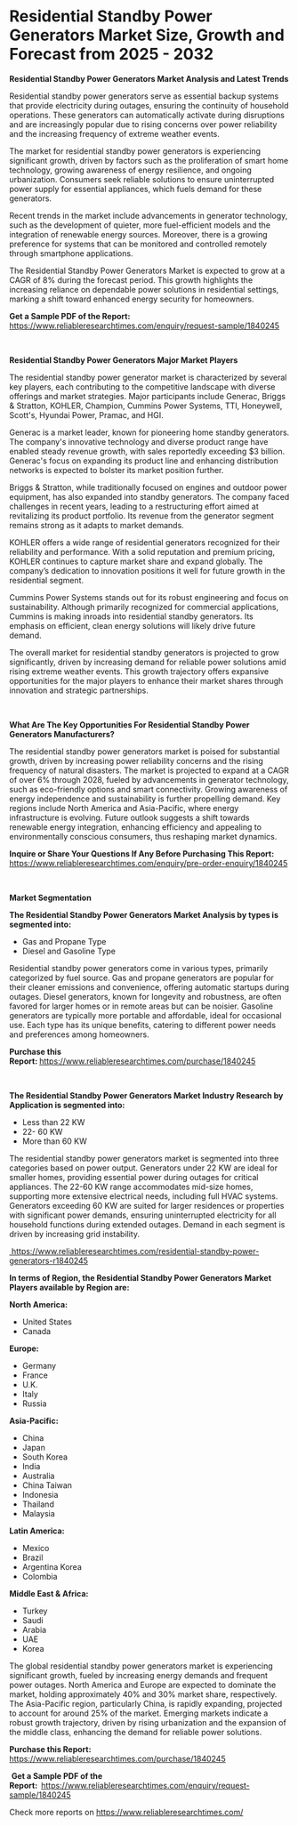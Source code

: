 <p><h1>Residential Standby Power Generators Market Size, Growth and Forecast from 2025 - 2032</h1></p><p><strong>Residential Standby Power Generators Market Analysis and Latest Trends</strong></p>
<p><p>Residential standby power generators serve as essential backup systems that provide electricity during outages, ensuring the continuity of household operations. These generators can automatically activate during disruptions and are increasingly popular due to rising concerns over power reliability and the increasing frequency of extreme weather events. </p><p>The market for residential standby power generators is experiencing significant growth, driven by factors such as the proliferation of smart home technology, growing awareness of energy resilience, and ongoing urbanization. Consumers seek reliable solutions to ensure uninterrupted power supply for essential appliances, which fuels demand for these generators.</p><p>Recent trends in the market include advancements in generator technology, such as the development of quieter, more fuel-efficient models and the integration of renewable energy sources. Moreover, there is a growing preference for systems that can be monitored and controlled remotely through smartphone applications. </p><p>The Residential Standby Power Generators Market is expected to grow at a CAGR of 8% during the forecast period. This growth highlights the increasing reliance on dependable power solutions in residential settings, marking a shift toward enhanced energy security for homeowners.</p></p>
<p><strong>Get a Sample PDF of the Report:&nbsp;</strong> <a href="https://www.reliableresearchtimes.com/enquiry/request-sample/1840245?utm_campaign=2006&utm_medium=2&utm_source=Github&utm_content=ia&utm_term=28022025&utm_id=residential-standby-power-generators">https://www.reliableresearchtimes.com/enquiry/request-sample/1840245</a></p>
<p>&nbsp;</p>
<p><strong>Residential Standby Power Generators Major Market Players</strong></p>
<p><p>The residential standby power generator market is characterized by several key players, each contributing to the competitive landscape with diverse offerings and market strategies. Major participants include Generac, Briggs & Stratton, KOHLER, Champion, Cummins Power Systems, TTI, Honeywell, Scott's, Hyundai Power, Pramac, and HGI.</p><p>Generac is a market leader, known for pioneering home standby generators. The company's innovative technology and diverse product range have enabled steady revenue growth, with sales reportedly exceeding $3 billion. Generac's focus on expanding its product line and enhancing distribution networks is expected to bolster its market position further.</p><p>Briggs & Stratton, while traditionally focused on engines and outdoor power equipment, has also expanded into standby generators. The company faced challenges in recent years, leading to a restructuring effort aimed at revitalizing its product portfolio. Its revenue from the generator segment remains strong as it adapts to market demands.</p><p>KOHLER offers a wide range of residential generators recognized for their reliability and performance. With a solid reputation and premium pricing, KOHLER continues to capture market share and expand globally. The company’s dedication to innovation positions it well for future growth in the residential segment.</p><p>Cummins Power Systems stands out for its robust engineering and focus on sustainability. Although primarily recognized for commercial applications, Cummins is making inroads into residential standby generators. Its emphasis on efficient, clean energy solutions will likely drive future demand.</p><p>The overall market for residential standby generators is projected to grow significantly, driven by increasing demand for reliable power solutions amid rising extreme weather events. This growth trajectory offers expansive opportunities for the major players to enhance their market shares through innovation and strategic partnerships.</p></p>
<p>&nbsp;</p>
<p><strong>What Are The Key Opportunities For Residential Standby Power Generators Manufacturers?</strong></p>
<p><p>The residential standby power generators market is poised for substantial growth, driven by increasing power reliability concerns and the rising frequency of natural disasters. The market is projected to expand at a CAGR of over 6% through 2028, fueled by advancements in generator technology, such as eco-friendly options and smart connectivity. Growing awareness of energy independence and sustainability is further propelling demand. Key regions include North America and Asia-Pacific, where energy infrastructure is evolving. Future outlook suggests a shift towards renewable energy integration, enhancing efficiency and appealing to environmentally conscious consumers, thus reshaping market dynamics.</p></p>
<p><strong>Inquire or Share Your Questions If Any Before Purchasing This Report:</strong> <a href="https://www.reliableresearchtimes.com/enquiry/pre-order-enquiry/1840245?utm_campaign=2006&utm_medium=2&utm_source=Github&utm_content=ia&utm_term=28022025&utm_id=residential-standby-power-generators">https://www.reliableresearchtimes.com/enquiry/pre-order-enquiry/1840245</a></p>
<p>&nbsp;</p>
<p><strong>Market Segmentation</strong></p>
<p><strong>The Residential Standby Power Generators Market Analysis by types is segmented into:</strong></p>
<p><ul><li>Gas and Propane Type</li><li>Diesel and Gasoline Type</li></ul></p>
<p><p>Residential standby power generators come in various types, primarily categorized by fuel source. Gas and propane generators are popular for their cleaner emissions and convenience, offering automatic startups during outages. Diesel generators, known for longevity and robustness, are often favored for larger homes or in remote areas but can be noisier. Gasoline generators are typically more portable and affordable, ideal for occasional use. Each type has its unique benefits, catering to different power needs and preferences among homeowners.</p></p>
<p><strong>Purchase this Report:&nbsp;</strong><a href="https://www.reliableresearchtimes.com/purchase/1840245?utm_campaign=2006&utm_medium=2&utm_source=Github&utm_content=ia&utm_term=28022025&utm_id=residential-standby-power-generators">https://www.reliableresearchtimes.com/purchase/1840245</a></p>
<p>&nbsp;</p>
<p><strong>The Residential Standby Power Generators Market Industry Research by Application is segmented into:</strong></p>
<p><ul><li>Less than 22 KW</li><li>22- 60 KW</li><li>More than 60 KW</li></ul></p>
<p><p>The residential standby power generators market is segmented into three categories based on power output. Generators under 22 KW are ideal for smaller homes, providing essential power during outages for critical appliances. The 22-60 KW range accommodates mid-size homes, supporting more extensive electrical needs, including full HVAC systems. Generators exceeding 60 KW are suited for larger residences or properties with significant power demands, ensuring uninterrupted electricity for all household functions during extended outages. Demand in each segment is driven by increasing grid instability.</p></p>
<p><a href="https://www.reliableresearchtimes.com/residential-standby-power-generators-r1840245?utm_campaign=2006&utm_medium=2&utm_source=Github&utm_content=ia&utm_term=28022025&utm_id=residential-standby-power-generators">&nbsp;https://www.reliableresearchtimes.com/residential-standby-power-generators-r1840245</a></p>
<p><strong>In terms of Region, the Residential Standby Power Generators Market Players available by Region are:</strong></p>
<p>
    <p> <strong> North America: </strong>
        <ul>
            <li>United States</li>
            <li>Canada</li>
        </ul>
        </p> 
    <p> <strong> Europe: </strong>
        <ul>
            <li>Germany</li>
            <li>France</li>
            <li>U.K.</li>
            <li>Italy</li>
            <li>Russia</li>
        </ul>
        </p> 
    <p> <strong> Asia-Pacific: </strong>
        <ul>
            <li>China</li>
            <li>Japan</li>
            <li>South Korea</li>
            <li>India</li>
            <li>Australia</li>
            <li>China Taiwan</li>
            <li>Indonesia</li>
            <li>Thailand</li>
            <li>Malaysia</li>
        </ul>
        </p> 
    <p> <strong> Latin America: </strong>
        <ul>
            <li>Mexico</li>
            <li>Brazil</li>
            <li>Argentina Korea</li>
            <li>Colombia</li>
        </ul>
        </p> 
    <p> <strong> Middle East & Africa: </strong>
        <ul>
            <li>Turkey</li>
            <li>Saudi</li>
            <li>Arabia</li>
            <li>UAE</li>
            <li>Korea</li>
        </ul>
    </p>
    </p>
<p><p>The global residential standby power generators market is experiencing significant growth, fueled by increasing energy demands and frequent power outages. North America and Europe are expected to dominate the market, holding approximately 40% and 30% market share, respectively. The Asia-Pacific region, particularly China, is rapidly expanding, projected to account for around 25% of the market. Emerging markets indicate a robust growth trajectory, driven by rising urbanization and the expansion of the middle class, enhancing the demand for reliable power solutions.</p></p>
<p><strong>Purchase this Report: </strong><a href="https://www.reliableresearchtimes.com/purchase/1840245?utm_campaign=2006&utm_medium=2&utm_source=Github&utm_content=ia&utm_term=28022025&utm_id=residential-standby-power-generators">https://www.reliableresearchtimes.com/purchase/1840245</a></p>
<p>&nbsp;<strong>Get a Sample PDF of the Report:&nbsp;&nbsp;</strong><a href="https://www.reliableresearchtimes.com/enquiry/request-sample/1840245?utm_campaign=2006&utm_medium=2&utm_source=Github&utm_content=ia&utm_term=28022025&utm_id=residential-standby-power-generators">https://www.reliableresearchtimes.com/enquiry/request-sample/1840245</a></p>
<p><strong></strong></p>
<p>Check more reports on <a href="https://www.reliableresearchtimes.com/?utm_campaign=2006&utm_medium=2&utm_source=Github&utm_content=ia&utm_term=28022025&utm_id=residential-standby-power-generators">https://www.reliableresearchtimes.com/</a></p>